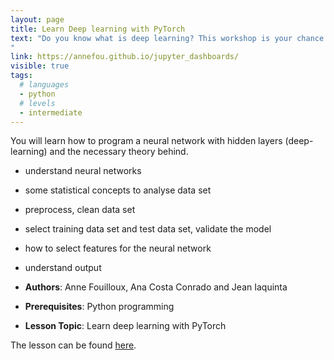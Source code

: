 ```yaml
---
layout: page
title: Learn Deep learning with PyTorch
text: "Do you know what is deep learning? This workshop is your chance to learn with simple examples
"
link: https://annefou.github.io/jupyter_dashboards/
visible: true
tags:
  # languages
  - python
  # levels
  - intermediate
---
```


<!-- change visible to true if you want it on the site -->
<!-- remove any tags listed above that are not relevant -->

You will learn how to program a neural network with hidden layers (deep-learning) and the necessary theory behind.

- understand neural networks
- some statistical concepts to analyse data set
- preprocess, clean data set
- select training data set and test data set, validate the model
- how to select features for the neural network
- understand output

 - **Authors**: Anne Fouilloux, Ana Costa Conrado and Jean Iaquinta
 - **Prerequisites**: Python programming
 - **Lesson Topic**: Learn deep learning with PyTorch


The lesson can be found [here](https://uiohive.github.io/deep-learning_intro/).

